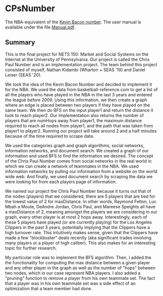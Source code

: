 # CPsNumber
The NBA-equivalent of the [Kevin Bacon number](https://en.wikipedia.org/wiki/Six_Degrees_of_Kevin_Bacon). The user manual is available under the file [Manual.pdf](./Manual.pdf).

## Summary
This is the final project for NETS 150: Market and Social Systems on the Internet at the University of Pennsylvania. Our project is called the Chris Paul Number and is an implementation project. The team behind this project consisted of myself, Nathan Kidambi (Wharton + SEAS '19) and Daniel Leiser (SEAS '20).

We took the idea of the Kevin Bacon Number and decided to implement it for the NBA. We
used the data from basketball-reference.com to get a list of all the players who have
played in the NBA in the last 3 years and entered the league before 2009. Using this information, we then create a graph where an edge is placed
between two players if they have played on the same team. We then do BFS on the input
player1 and return the distance it took to reach player2. Our implementation also returns
the number of players that are numHops away from player1, the maximum distance required
to reach all nodes from player1, and the path that was taken from player1 to player2.
Running our project will take around 2 and a half minutes because of the time required to 
scrape data.

We used the categories graph and graph algorithms, social networks, information networks,
and document search. We created a graph of our information and used BFS to find the 
information we desired. The concept of the Chris Paul Number comes from social networks 
in the real world in which we can create a network of teammates in the NBA. We used
information networks by pulling our information from a website on the world wide web.
And finally, we used document search by scraping the data we were looking for from each
players page of information.

We named our project the Chris Paul Number because it turns out that of the nodes (players) that we considered, there are 5 players that are tied for the lowest value of 2 for maxDistance. In other words, Raymond Felton, Luc Mbah a Moute, DeAndre Jordan, Chris Paul, and Mareese Speights all have a maxDistance of 2, meaning amongst the players we are considering in our graph, every other player is at most 2 hops away. Interestingly, each of these 5 players have played (or are currently playing) for the Los Angeles Clippers in the past 3 years, potentially implying that the Clippers have a high turnover rate. This intuitively makes sense, given that the Clippers have made a few "blockbuster" deals recently (aka significant trades involving many players or a player of high caliber). This also makes for an interesting topic for further research.


My particular role was to implement the BFS algorithm. Then, I added the the functionality for computing the max distance between a given player and any other player in the graph as well as the number of "hops" between two nodes, which in our case represent NBA players. I also added a "pruning" function to remove a player from his own teammate set. The fact that a player was in his own teammate set was a side effect of an optimization that a team member had done.